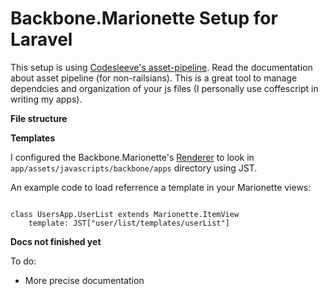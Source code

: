 <h1>Backbone.Marionette Setup for Laravel</h1>

This setup is using <a href="https://github.com/CodeSleeve/asset-pipeline">Codesleeve's asset-pipeline</a>.
Read the documentation about asset pipeline (for non-railsians). This is a great tool to manage dependcies and organization of your
js files (I personally use coffescript in writing my apps).

<strong>File structure</strong>



<strong>Templates</strong>

I configured the Backbone.Marionette's <a href="https://github.com/marionettejs/backbone.marionette/blob/master/docs/marionette.renderer.md">Renderer</a> to look in <code>app/assets/javascripts/backbone/apps</code> directory using JST.

An example code to load referrence a template in your Marionette views:

```coffee-script

class UsersApp.UserList extends Marionette.ItemView
	template: JST["user/list/templates/userList"]

```

<strong>Docs not finished yet</strong>

To do:

 - More precise documentation